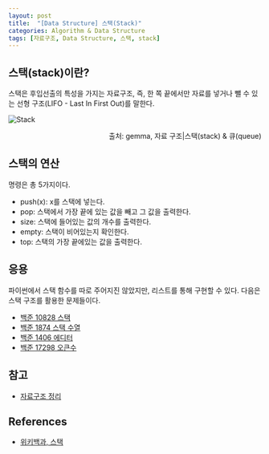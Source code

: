 ```yaml
--- 
layout: post
title:  "[Data Structure] 스택(Stack)"
categories: Algorithm & Data Structure
tags: [자료구조, Data Structure, 스택, stack]
---
```


## 스택(stack)이란?

스택은 후입선출의 특성을 가지는 자료구조, 즉, 한 쪽 끝에서만 자료를 넣거나 뺄 수 있는 선형 구조(LIFO - Last In First Out)를 말한다.

![Stack](https://media.vlpt.us/images/tiiranocode/post/0c3b8a68-f29c-4836-91ff-2f0ef25dc704/stack.png)
<div style="text-align: right">

출처: gemma, 자료 구조|스택(stack) & 큐(queue)
</div>

## 스택의 연산

명령은 총 5가지이다.

- push(x): x를 스택에 넣는다.
- pop: 스택에서 가장 끝에 있는 값을 빼고 그 값을 출력한다.
- size: 스택에 들어있는 값의 개수를 출력한다.
- empty: 스택이 비어있는지 확인한다.
- top: 스택의 가장 끝에있는 값을 출력한다.

## 응용

파이썬에서 스택 함수를 따로 주어지진 않았지만, 리스트를 통해 구현할 수 있다. 다음은 스택 구조를 활용한 문제들이다.

- [백준 10828 스택](https://www.acmicpc.net/problem/10828)
- [백준 1874 스택 수열](https://woohyunkwon.github.io/python/2021/12/27/1874.html)
- [백준 1406 에디터](https://woohyunkwon.github.io/python/2021/12/26/1406.html)
- [백준 17298 오큰수](https://woohyunkwon.github.io/python/2021/12/30/17298.html)

## 참고

- [자료구조 정리](https://woohyunkwon.github.io/algorithm/&/data/structure/2022/01/01/Data-Structure.html)

## References

- [위키백과, 스택](https://ko.wikipedia.org/wiki/%EC%8A%A4%ED%83%9D)